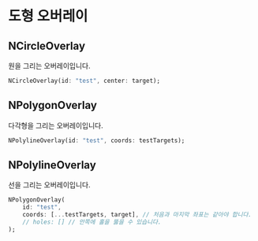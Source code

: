 # 도형 오버레이

## NCircleOverlay

원을 그리는 오버레이입니다.

```dart
NCircleOverlay(id: "test", center: target);
```

## NPolygonOverlay

다각형을 그리는 오버레이입니다.

```dart
NPolylineOverlay(id: "test", coords: testTargets);
```

## NPolylineOverlay

선을 그리는 오버레이입니다.

```dart
NPolygonOverlay(
    id: "test", 
    coords: [...testTargets, target], // 처음과 마지막 좌표는 같아야 합니다. 
    // holes: [] // 안쪽에 홀을 뚫을 수 있습니다. 
);
```